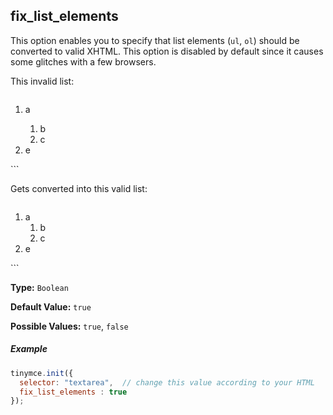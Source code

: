 ## fix_list_elements

This option enables you to specify that list elements (`ul`, `ol`) should be converted to valid XHTML. This option is disabled by default since it causes some glitches with a few browsers.

This invalid list:

> ```html
<ol>
  <li>a</li>
    <ol>
      <li>b</li>
      <li>c</li>
   </ol>
    <li>e</li>
</ol>
```

Gets converted into this valid list:

> ```html
<ol>
  <li>a
    <ol>
      <li>b</li>
      <li>c</li>
    </ol>
  </li>
  <li>e</li>
</ol>
```

**Type:** `Boolean`

**Default Value:** `true`

**Possible Values:** `true`, `false`

##### Example

```js
tinymce.init({
  selector: "textarea",  // change this value according to your HTML
  fix_list_elements : true
});
```
